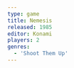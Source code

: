 ```yaml
---
type: game
title: Nemesis
released: 1985
editor: Konami
players: 2
genres:
  - 'Shoot Them Up'
---
```

